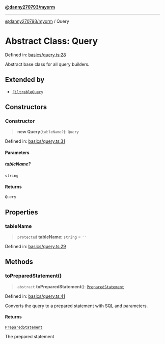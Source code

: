 [**@danny270793/myorm**](../README.md)

***

[@danny270793/myorm](../README.md) / Query

# Abstract Class: Query

Defined in: [basics/query.ts:28](https://github.com/danny270793/MyORM/blob/0fac4c292463a918ab1d9675c2a165a9298cb0ae/src/libraries/basics/query.ts#L28)

Abstract base class for all query builders.

## Extended by

- [`FiltrableQuery`](FiltrableQuery.md)

## Constructors

### Constructor

> **new Query**(`tableName?`): `Query`

Defined in: [basics/query.ts:31](https://github.com/danny270793/MyORM/blob/0fac4c292463a918ab1d9675c2a165a9298cb0ae/src/libraries/basics/query.ts#L31)

#### Parameters

##### tableName?

`string`

#### Returns

`Query`

## Properties

### tableName

> `protected` **tableName**: `string` = `''`

Defined in: [basics/query.ts:29](https://github.com/danny270793/MyORM/blob/0fac4c292463a918ab1d9675c2a165a9298cb0ae/src/libraries/basics/query.ts#L29)

## Methods

### toPreparedStatement()

> `abstract` **toPreparedStatement**(): [`PreparedStatement`](../interfaces/PreparedStatement.md)

Defined in: [basics/query.ts:41](https://github.com/danny270793/MyORM/blob/0fac4c292463a918ab1d9675c2a165a9298cb0ae/src/libraries/basics/query.ts#L41)

Converts the query to a prepared statement with SQL and parameters.

#### Returns

[`PreparedStatement`](../interfaces/PreparedStatement.md)

The prepared statement
